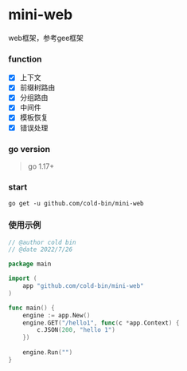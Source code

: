 # mini-web

web框架，参考gee框架

### function

- [x] 上下文
- [x] 前缀树路由
- [x] 分组路由
- [x] 中间件
- [x] 模板恢复
- [x] 错误处理

### go version

> go 1.17+

### start

```shell
go get -u github.com/cold-bin/mini-web
```

### 使用示例

```go
// @author cold bin
// @date 2022/7/26

package main

import (
	app "github.com/cold-bin/mini-web"
)

func main() {
	engine := app.New()
	engine.GET("/hello1", func(c *app.Context) {
		c.JSON(200, "hello 1")
	})
	
	engine.Run("")
}

```
